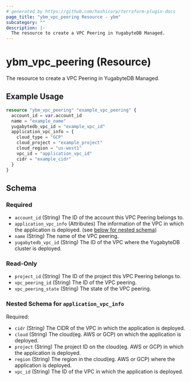 ```yaml
---
# generated by https://github.com/hashicorp/terraform-plugin-docs
page_title: "ybm_vpc_peering Resource - ybm"
subcategory: ""
description: |-
  The resource to create a VPC Peering in YugabyteDB Managed.
---
```


# ybm_vpc_peering (Resource)

The resource to create a VPC Peering in YugabyteDB Managed.

## Example Usage

```terraform
resource "ybm_vpc_peering" "example_vpc_peering" {
  account_id = var.account_id
  name = "example_name"
  yugabytedb_vpc_id = "example_vpc_id"
  application_vpc_info = {
    cloud_type = "GCP"
    cloud_project = "example_project"
    cloud_region = "us-west1"
    vpc_id = "application_vpc_id"
    cidr = "example_cidr"
  }
}
```

<!-- schema generated by tfplugindocs -->
## Schema

### Required

- `account_id` (String) The ID of the account this VPC Peering belongs to.
- `application_vpc_info` (Attributes) The information of the VPC in which the application is deployed. (see [below for nested schema](#nestedatt--application_vpc_info))
- `name` (String) The name of the VPC peering.
- `yugabytedb_vpc_id` (String) The ID of the VPC where the YugabyteDB cluster is deployed.

### Read-Only

- `project_id` (String) The ID of the project this VPC Peering belongs to.
- `vpc_peering_id` (String) The ID of the VPC peering.
- `vpc_peering_state` (String) The state of the VPC peering.

<a id="nestedatt--application_vpc_info"></a>
### Nested Schema for `application_vpc_info`

Required:

- `cidr` (String) The CIDR of the VPC in which the application is deployed.
- `cloud` (String) The cloud(eg. AWS or GCP) on which the application is deployed.
- `project` (String) The project ID on the cloud(eg. AWS or GCP) in which the application is deployed.
- `region` (String) The region in the cloud(eg. AWS or GCP) where the application is deployed.
- `vpc_id` (String) The ID of the VPC in which the application is deployed.


